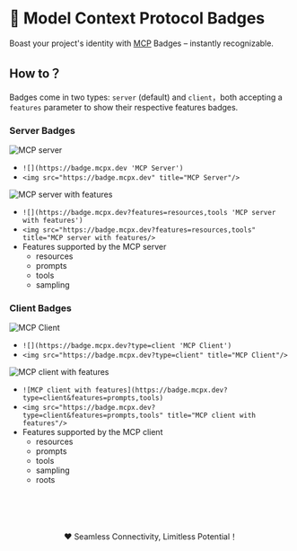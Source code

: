 # 🔰 Model Context Protocol Badges

Boast your project's identity with [MCP](https://modelcontextprotocol.io) Badges – instantly recognizable.

## How to？

Badges come in two types: `server` (default) and `client`，both accepting a `features` parameter to show their respective features badges.

### Server Badges 

![MCP server](https://badge.mcpx.dev 'MCP Server') 

- `![](https://badge.mcpx.dev 'MCP Server')` 
- `<img src="https://badge.mcpx.dev" title="MCP Server"/>`

![MCP server with features](https://badge.mcpx.dev?features=resources,tools 'MCP server with features') 

- `![](https://badge.mcpx.dev?features=resources,tools 'MCP server with features')`
- `<img src="https://badge.mcpx.dev?features=resources,tools" title="MCP server with features/>`
- Features supported by the MCP server
  - resources
  - prompts
  - tools
  - sampling

### Client Badges

![](https://badge.mcpx.dev?type=client 'MCP Client') 

- `![](https://badge.mcpx.dev?type=client 'MCP Client')`
- `<img src="https://badge.mcpx.dev?type=client" title="MCP Client"/>`

![](https://badge.mcpx.dev?type=client&features=prompts,tools 'MCP client with features') 

- `![MCP client with features](https://badge.mcpx.dev?type=client&features=prompts,tools)`
- `<img src="https://badge.mcpx.dev?type=client&features=prompts,tools" title="MCP client with features"/>`
- Features supported by the MCP client
  - resources
  - prompts
  - tools
  - sampling
  - roots

<br/>
<br/>
<br/>
<br/>
<div align="center">
❤️ Seamless Connectivity, Limitless Potential！
</div>
